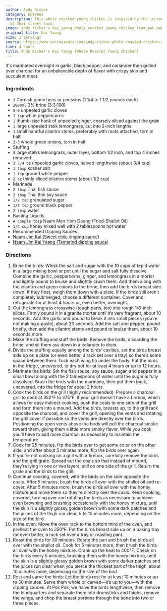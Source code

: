 ```yaml
---
author: Andy Ricker
category: Entrees
description: This whole roasted young chicken is inspired by the incredible flavors
  of Thai street food.
image: andy_ricker_s_kai_yaang_whole_roasted_young_chicken_from_pok_pok.jpg
original_title: Kai Yaang
size: 2 servings
source: https://www.seriouseats.com/andy-ricker-whole-roasted-chicken-game-hen-recipe-from-pok-pok-cookbook
time: 4 hours
title: Andy Ricker's Kai Yaang (Whole Roasted Young Chicken)
---
```


 It's marinated overnight in garlic, black pepper, and coriander
  then grilled over charcoal for an unbelievable depth of flavor with crispy skin
  and succulent meat.

### Ingredients

* `2` Cornish game hens or poussins (1 1/4 to 1 1/2 pounds each)
* `2000ml` 3% brine (3:3:100)
* `5-6` unpeeled garlic cloves
* `1 tsp` white peppercorns
* `1` thumb-size hunk of unpeeled ginger, coarsely sliced against the grain
* `1` large unpeeled stalk lemongrass, cut into 2-inch lengths
* `1` small handful cilantro stems, preferably with roots attached, torn in half
* `2-3` whole green onions, torn in half
* Stuffing
* `3` large stalks lemongrass, outer layer, bottom 1/2 inch, and top 4 inches removed
* `3 3/4 oz` unpeeled garlic cloves, halved lengthwise (about 3/4 cup)
* `1 tbsp` kosher salt
* `1 tsp` ground white pepper
* `2 oz` thinly sliced cilantro stems (about 1/2 cup)
* Marinade
* `2 tbsp` Thai fish sauce
* `2 tbsp` Thai thin soy sauce
* `1/2 tsp` granulated sugar
* `1/4 tsp` ground black pepper
* `2 tbsp` water
* Basting Liquids
* `A couple tbsp` Naam Man Hom Daeng (Fried-Shallot Oil)
* `1/4 cup` honey mixed well with 2 tablespoons hot water
* Recommended Dipping Sauces
* [Naam Jim Kai (Sweet chile dipping sauce)](https://www.seriouseats.com/andy-rickers-naam-jim-kai-sweet-chile-dipping)
* [Naam Jim Kai Yaang (Tamarind dipping sauce)](https://www.seriouseats.com/andy-rickers-naam-jim-kai-yaang)

### Directions

1. Brine the birds: Whisk the salt and sugar with the 10 cups of tepid water in a large mixing bowl or pot until the sugar and salt fully dissolve. Combine the garlic, peppercorns, ginger, and lemongrass in a mortar and lightly pound to bruise and slightly crush them. Add them along with the cilantro and green onions to the brine, then add the birds breast side down. If they float, weigh them down with a plate. If the birds still aren’t completely submerged, choose a different container. Cover and refrigerate for at least 4 hours or, even better, overnight.
2. Cut the lemongrass crosswise (tough parts, too) into rough 1/8-inch slices. Firmly pound it in a granite mortar until it’s very fragrant, about 10 seconds. Add the garlic and pound to break it into small pieces (you’re not making a paste), about 20 seconds. Add the salt and pepper, pound briefly, then add the cilantro stems and pound to bruise them, about 10 seconds more.
3. Make the stuffing and stuff the birds: Remove the birds, discarding the brine, and sit them ass down in a colander to drain.
4. Divide the stuffing equally among the birds’ cavities, set the birds breast side up on a plate (or even better, a rack set over a tray) so there’s some space between them. Tuck each wing tip under the body. Put the birds in the fridge, uncovered, to dry out for at least 4 hours or up to 12 hours.
5. Marinate the birds: Stir the fish sauce, soy sauce, sugar, and pepper in a small bowl along with the 2 tablespoons of water until the sugar is fully dissolved. Brush the birds with the marinade, then put them back, uncovered, into the fridge for about 2 hours.
6. Cook the birds on the grill (highly recommended): Prepare a charcoal grill to cook at 350°F to 375°F. If your grill doesn’t have a firebox, which allows for easy indirect cooking, push the coals to one side of the grill and form them into a mound. Add the birds, breasts up, to the grill rack opposite the charcoal, and cover the grill, opening the vents and rotating the grill cover if possible so the vents are directly over the birds. Positioning the open vents above the birds will pull the charcoal smoke toward them, giving them a little more smoky flavor. While you cook, you’ll have to add more charcoal as necessary to maintain the temperature.
7. Cook for 25 minutes, flip the birds over to get some color on the other side, and after about 5 minutes more, flip the birds over again.
8. If you’re not cooking on a grill with a firebox, carefully remove the birds and the grill grate. Spread out the coals so that instead of mound, they’re lying in one or two layers, still on one side of the grill. Return the grate and the birds to the grill.
9. Continue cooking, covered, with the birds on the side opposite the coals. After 5 minutes, brush the birds all over with the shallot oil and re-cover. After 5 minutes more, brush the birds all over with the honey mixture and move them so they’re directly over the coals. Keep cooking, covered, turning over and rotating the birds as necessary to achieve even browning and brushing occasionally with the honey mixture, until the skin is a slightly glossy golden brown with some dark patches and the juices of the thigh run clear, 5 to 10 minutes more, depending on the size of the bird.
10. In the oven: Move the oven rack to the bottom third of the oven, and preheat the oven to 350°F. Put the birds breast side up on a baking tray (or even better, a rack set over a tray or roasting pan).
11. Roast the birds for 30 minutes. Rotate the pan and brush the birds all over with the shallot oil. Cook for 5 minutes more, then brush the birds all over with the honey mixture. Crank up the heat to 400°F. Check on the birds every 5 minutes, brushing them with the honey mixture, until the skin is a slightly glossy golden brown with some darker patches and the juices run clear when you pierce the thickest part of the thigh, about 10 minutes more, depending on the size of the bird.
12. Rest and carve the birds: Let the birds rest for at least 10 minutes or up to 30 minutes. Serve them whole or carved—it’s up to you—with the dipping sauces. At Pok Pok, we halve the birds lengthwise, then remove the hindquarters and separate them into drumsticks and thighs, remove the wings, and chop the breast portions through the bone into two or three pieces.